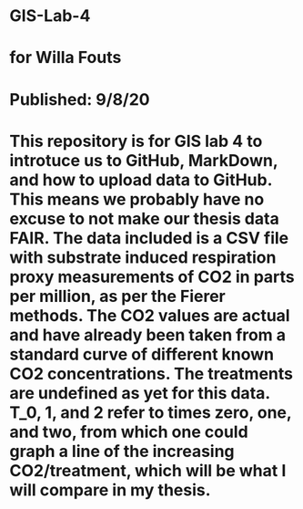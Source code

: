 # GIS-Lab-4
# for Willa Fouts
# Published: 9/8/20
# This repository is for GIS lab 4 to introtuce us to GitHub, MarkDown, and how to upload data to GitHub. This means we probably have no excuse to not make our thesis data FAIR. The data included is a CSV file with substrate induced respiration proxy measurements of CO2 in parts per million, as per the Fierer methods. The CO2 values are actual and have already been taken from a standard curve of different known CO2 concentrations. The treatments are undefined as yet for this data. T_0, 1, and 2 refer to times zero, one, and two, from which one could graph a line of the increasing CO2/treatment, which will be what I will compare in my thesis. 
